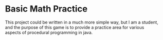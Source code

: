 # Basic Math Practice

This project could be written in a much more simple way, but I am a student, and the purpose of this game is to provide a practice area for various aspects of procedural programming in java.
